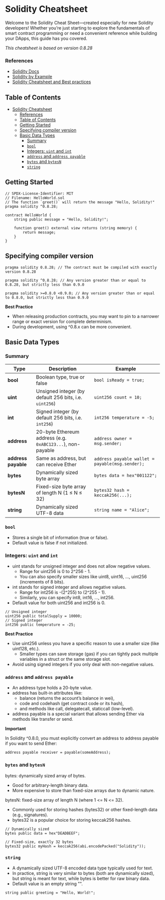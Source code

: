 # Solidity Cheatsheet

Welcome to the Solidity Cheat Sheet—created especially for new Solidity developers! Whether you’re just starting to explore the fundamentals of smart contract programming or need a convenient reference while building your DApps, this guide has you covered.

_This cheatsheet is based on version 0.8.28_

### References

-   [Solidity Docs](https://docs.soliditylang.org/en/latest/)
-   [Solidity by Example](https://solidity-by-example.org/)
-   [Solidity Cheatsheet and Best practices](https://github.com/manojpramesh/solidity-cheatsheet/)

## Table of Contents

-   [Solidity Cheatsheet](#solidity-cheatsheet)
    -   [References](#references)
    -   [Table of Contents](#table-of-contents)
    -   [Getting Started](#getting-started)
    -   [Specifying compiler version](#specifying-compiler-version)
    -   [Basic Data Types](#basic-data-types)
        -   [Summary](#summary)
        -   [`bool`](#bool)
        -   [Integers: `uint` and `int`](#integers-uint-and-int)
        -   [`address` and `address payable`](#address-and-address-payable)
        -   [`bytes` and `bytesN`](#bytes-and-bytesn)
        -   [`string`](#string)

## Getting Started

```solidity
// SPDX-License-Identifier: MIT
// Filename: HelloWorld.sol
// The function `greet()` will return the message "Hello, Solidity!"
pragma solidity ^0.8.28;

contract HelloWorld {
    string public message = "Hello, Solidity!";

    function greet() external view returns (string memory) {
        return message;
    }
}
```

## Specifying compiler version

```solidity
pragma solidity 0.8.28; // The contract must be compiled with exactly version 0.8.28

pragma solidity ^0.8.28; // Any version greater than or equal to 0.8.28, but strictly less than 0.9.0

pragma solidity >=0.8.0 <0.9.0; // Any version greater than or equal to 0.8.0, but strictly less than 0.9.0
```

**Best Practice**

-   When releasing production contracts, you may want to pin to a narrower range or exact version for complete determinism.
-   During development, using ^0.8.x can be more convenient.

## Basic Data Types

### Summary

| Type                | Description                                                | Example                                         |
| ------------------- | ---------------------------------------------------------- | ----------------------------------------------- |
| **bool**            | Boolean type, true or false                                | `bool isReady = true;`                          |
| **uint**            | Unsigned integer (by default 256 bits, i.e. `uint256`)     | `uint256 count = 10;`                           |
| **int**             | Signed integer (by default 256 bits, i.e. `int256`)        | `int256 temperature = -5;`                      |
| **address**         | 20-byte Ethereum address (e.g. `0xABC123...`), non-payable | `address owner = msg.sender;`                   |
| **address payable** | Same as address, but can receive Ether                     | `address payable wallet = payable(msg.sender);` |
| **bytes**           | Dynamically sized byte array                               | `bytes data = hex"001122";`                     |
| **bytesN**          | Fixed-size byte array of length N (1 ≤ N ≤ 32)             | `bytes32 hash = keccak256(...);`                |
| **string**          | Dynamically sized UTF-8 data                               | `string name = "Alice";`                        |

### `bool`

-   Stores a single bit of information (true or false).
-   Default value is false if not initialized.

### Integers: `uint` and `int`

-   uint stands for unsigned integer and does not allow negative values.
    -   Range for uint256 is 0 to 2^256 - 1.
    -   You can also specify smaller sizes like uint8, uint16, ..., uint256 (increments of 8 bits).
-   int stands for signed integer and allows negative values.
    -   Range for int256 is -(2^255) to (2^255 - 1).
    -   Similarly, you can specify int8, int16, ..., int256.
-   Default value for both uint256 and int256 is 0.

```solidity
// Unsigned integer
uint256 public totalSupply = 10000;
// Signed integer
int256 public temperature = -25;
```

**Best Practice**

-   Use uint256 unless you have a specific reason to use a smaller size (like uint128, etc.).
    -   Smaller types can save storage (gas) if you can tightly pack multiple variables in a struct or the same storage slot.
-   Avoid using signed integers if you only deal with non-negative values.

### `address` and `address payable`

-   An address type holds a 20-byte value.
-   address has built-in attributes like:
    -   balance (returns the account’s balance in wei),
    -   code and codehash (get contract code or its hash),
    -   and methods like call, delegatecall, staticcall (low-level).
-   address payable is a special variant that allows sending Ether via methods like transfer or send.

**Important**

In Solidity ^0.8.0, you must explicitly convert an address to address payable if you want to send Ether:

```solidity
address payable receiver = payable(someAddress);
```

### `bytes` and `bytesN`

bytes: dynamically sized array of bytes.

-   Good for arbitrary-length binary data.
-   More expensive to store than fixed-size arrays due to dynamic nature.

bytesN: fixed-size array of length N (where 1 <= N <= 32).

-   Commonly used for storing hashes (bytes32) or other fixed-length data (e.g., signatures).
-   bytes32 is a popular choice for storing keccak256 hashes.

```solidity
// Dynamically sized
bytes public data = hex"DEADBEEF";

// Fixed-size, exactly 32 bytes
bytes32 public myHash = keccak256(abi.encodePacked("Solidity"));
```

### `string`

-   A dynamically sized UTF-8 encoded data type typically used for text.
-   In practice, string is very similar to bytes (both are dynamically sized), but string is meant for text, while bytes is better for raw binary data.
-   Default value is an empty string "".

```solidity
string public greeting = "Hello, World!";
```
